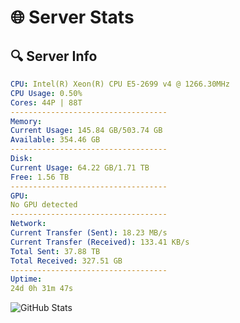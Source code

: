 # 🌐 Server Stats
## 🔍 Server Info
```yaml
CPU: Intel(R) Xeon(R) CPU E5-2699 v4 @ 1266.30MHz
CPU Usage: 0.50%
Cores: 44P | 88T
-----------------------------------
Memory:
Current Usage: 145.84 GB/503.74 GB
Available: 354.46 GB
-----------------------------------
Disk:
Current Usage: 64.22 GB/1.71 TB
Free: 1.56 TB
-----------------------------------
GPU:
No GPU detected
-----------------------------------
Network:
Current Transfer (Sent): 18.23 MB/s
Current Transfer (Received): 133.41 KB/s
Total Sent: 37.88 TB
Total Received: 327.51 GB
-----------------------------------
Uptime:
24d 0h 31m 47s
```
![GitHub Stats](https://img.shields.io/badge/Updated-2025-03-31_21:54:36-blue)